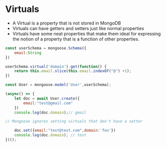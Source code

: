 # Virtuals

-  A Virtual is a property that is not stored in MongoDB
- Virtuals can have getters and setters just like normal properties
- Virtuals have some neat properties that make them ideal for expressing the notion of a property that is a function of other properties.

```js
const userSchema = mongoose.Schema({
    email:String
})

userSchema.virtual('domain').get(function() {
    return this.email.slice(this.email.indexOf("@") +1);
})

const User = mongoose.model('User',userSchema);

(async() => {
    let doc = await User.create({
        email:"test@gmail.com"
    })
    console.log(doc.domain);// gmail

// Mongoose ignores setting virtuals that don't have a setter

    doc.set({email:"test@test.com",domain:'foo'})
    console.log(doc.domain); // test
})();

```